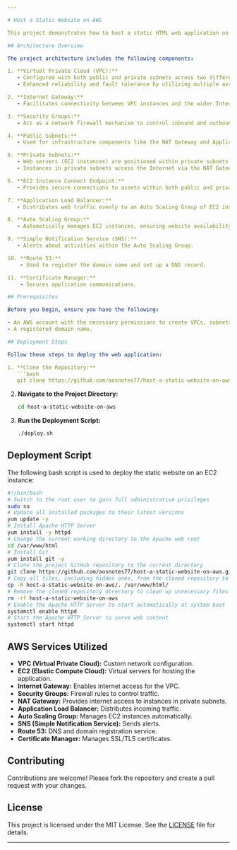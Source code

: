 ```yaml
---

# Host a Static Website on AWS

This project demonstrates how to host a static HTML web application on AWS using various AWS services. The project leverages a combination of networking, security, and compute resources to ensure high availability, security, and scalability.

## Architecture Overview

The project architecture includes the following components:

1. **Virtual Private Cloud (VPC):**
   - Configured with both public and private subnets across two different availability zones.
   - Enhanced reliability and fault tolerance by utilizing multiple availability zones.

2. **Internet Gateway:**
   - Facilitates connectivity between VPC instances and the wider Internet.

3. **Security Groups:**
   - Act as a network firewall mechanism to control inbound and outbound traffic.

4. **Public Subnets:**
   - Used for infrastructure components like the NAT Gateway and Application Load Balancer.

5. **Private Subnets:**
   - Web servers (EC2 instances) are positioned within private subnets for enhanced security.
   - Instances in private subnets access the Internet via the NAT Gateway.

6. **EC2 Instance Connect Endpoint:**
   - Provides secure connections to assets within both public and private subnets.

7. **Application Load Balancer:**
   - Distributes web traffic evenly to an Auto Scaling Group of EC2 instances across multiple availability zones.

8. **Auto Scaling Group:**
   - Automatically manages EC2 instances, ensuring website availability, scalability, fault tolerance, and elasticity.

9. **Simple Notification Service (SNS):**
   - Alerts about activities within the Auto Scaling Group.

10. **Route 53:**
    - Used to register the domain name and set up a DNS record.

11. **Certificate Manager:**
    - Secures application communications.

## Prerequisites

Before you begin, ensure you have the following:

- An AWS account with the necessary permissions to create VPCs, subnets, EC2 instances, security groups, and other resources.
- A registered domain name.

## Deployment Steps

Follow these steps to deploy the web application:

1. **Clone the Repository:**
   ```bash
   git clone https://github.com/aosnotes77/host-a-static-website-on-aws.git
   ```

2. **Navigate to the Project Directory:**
   ```bash
   cd host-a-static-website-on-aws
   ```

3. **Run the Deployment Script:**
   ```bash
   ./deploy.sh
   ```

## Deployment Script

The following bash script is used to deploy the static website on an EC2 instance:

```bash
#!/bin/bash
# Switch to the root user to gain full administrative privileges
sudo su
# Update all installed packages to their latest versions
yum update -y
# Install Apache HTTP Server
yum install -y httpd
# Change the current working directory to the Apache web root
cd /var/www/html
# Install Git
yum install git -y
# Clone the project GitHub repository to the current directory
git clone https://github.com/aosnotes77/host-a-static-website-on-aws.git
# Copy all files, including hidden ones, from the cloned repository to the Apache web root
cp -R host-a-static-website-on-aws/. /var/www/html/
# Remove the cloned repository directory to clean up unnecessary files
rm -rf host-a-static-website-on-aws
# Enable the Apache HTTP Server to start automatically at system boot
systemctl enable httpd
# Start the Apache HTTP Server to serve web content
systemctl start httpd
```

## AWS Services Utilized

- **VPC (Virtual Private Cloud):** Custom network configuration.
- **EC2 (Elastic Compute Cloud):** Virtual servers for hosting the application.
- **Internet Gateway:** Enables internet access for the VPC.
- **Security Groups:** Firewall rules to control traffic.
- **NAT Gateway:** Provides internet access to instances in private subnets.
- **Application Load Balancer:** Distributes incoming traffic.
- **Auto Scaling Group:** Manages EC2 instances automatically.
- **SNS (Simple Notification Service):** Sends alerts.
- **Route 53:** DNS and domain registration service.
- **Certificate Manager:** Manages SSL/TLS certificates.

## Contributing

Contributions are welcome! Please fork the repository and create a pull request with your changes.

## License

This project is licensed under the MIT License. See the [LICENSE](LICENSE) file for details.

---
```


